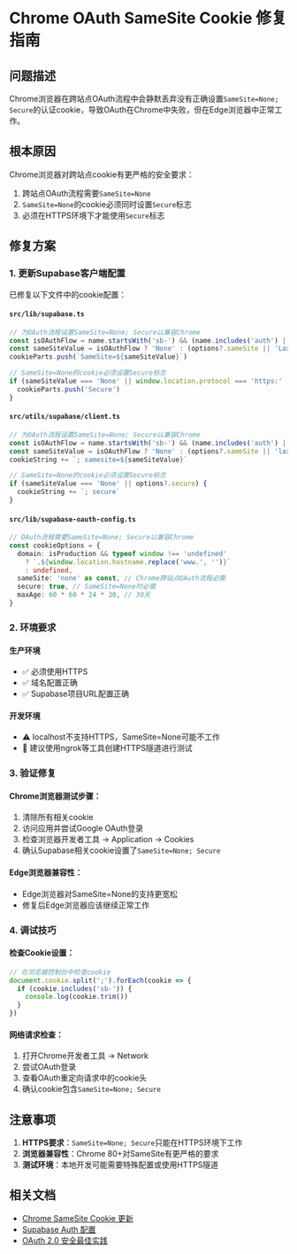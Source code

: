 # Chrome OAuth SameSite Cookie 修复指南

## 问题描述
Chrome浏览器在跨站点OAuth流程中会静默丢弃没有正确设置`SameSite=None; Secure`的认证cookie，导致OAuth在Chrome中失败，但在Edge浏览器中正常工作。

## 根本原因
Chrome浏览器对跨站点cookie有更严格的安全要求：
1. 跨站点OAuth流程需要`SameSite=None`
2. `SameSite=None`的cookie必须同时设置`Secure`标志
3. 必须在HTTPS环境下才能使用`Secure`标志

## 修复方案

### 1. 更新Supabase客户端配置

已修复以下文件中的cookie配置：

#### `src/lib/supabase.ts`
```typescript
// 为OAuth流程设置SameSite=None; Secure以兼容Chrome
const isOAuthFlow = name.startsWith('sb-') && (name.includes('auth') || name.includes('session'))
const sameSiteValue = isOAuthFlow ? 'None' : (options?.sameSite || 'Lax')
cookieParts.push(`SameSite=${sameSiteValue}`)

// SameSite=None的cookie必须设置Secure标志
if (sameSiteValue === 'None' || window.location.protocol === 'https:' || options?.secure) {
  cookieParts.push('Secure')
}
```

#### `src/utils/supabase/client.ts`
```typescript
// 为OAuth流程设置SameSite=None; Secure以兼容Chrome
const isOAuthFlow = name.startsWith('sb-') && (name.includes('auth') || name.includes('session'))
const sameSiteValue = isOAuthFlow ? 'None' : (options?.sameSite || 'lax')
cookieString += `; samesite=${sameSiteValue}`

// SameSite=None的cookie必须设置Secure标志
if (sameSiteValue === 'None' || options?.secure) {
  cookieString += `; secure`
}
```

#### `src/lib/supabase-oauth-config.ts`
```typescript
// OAuth流程需要SameSite=None; Secure以兼容Chrome
const cookieOptions = {
  domain: isProduction && typeof window !== 'undefined' 
    ? `.${window.location.hostname.replace('www.', '')}` 
    : undefined,
  sameSite: 'none' as const, // Chrome跨站点OAuth流程必需
  secure: true, // SameSite=None时必需
  maxAge: 60 * 60 * 24 * 30, // 30天
}
```

### 2. 环境要求

#### 生产环境
- ✅ 必须使用HTTPS
- ✅ 域名配置正确
- ✅ Supabase项目URL配置正确

#### 开发环境
- ⚠️ localhost不支持HTTPS，SameSite=None可能不工作
- 🔧 建议使用ngrok等工具创建HTTPS隧道进行测试

### 3. 验证修复

#### Chrome浏览器测试步骤：
1. 清除所有相关cookie
2. 访问应用并尝试Google OAuth登录
3. 检查浏览器开发者工具 → Application → Cookies
4. 确认Supabase相关cookie设置了`SameSite=None; Secure`

#### Edge浏览器兼容性：
- Edge浏览器对SameSite=None的支持更宽松
- 修复后Edge浏览器应该继续正常工作

### 4. 调试技巧

#### 检查Cookie设置：
```javascript
// 在浏览器控制台中检查cookie
document.cookie.split(';').forEach(cookie => {
  if (cookie.includes('sb-')) {
    console.log(cookie.trim())
  }
})
```

#### 网络请求检查：
1. 打开Chrome开发者工具 → Network
2. 尝试OAuth登录
3. 查看OAuth重定向请求中的cookie头
4. 确认cookie包含`SameSite=None; Secure`

## 注意事项

1. **HTTPS要求**：`SameSite=None; Secure`只能在HTTPS环境下工作
2. **浏览器兼容性**：Chrome 80+对SameSite有更严格的要求
3. **测试环境**：本地开发可能需要特殊配置或使用HTTPS隧道

## 相关文档

- [Chrome SameSite Cookie 更新](https://web.dev/samesite-cookies-explained/)
- [Supabase Auth 配置](https://supabase.com/docs/guides/auth)
- [OAuth 2.0 安全最佳实践](https://tools.ietf.org/html/draft-ietf-oauth-security-topics)
